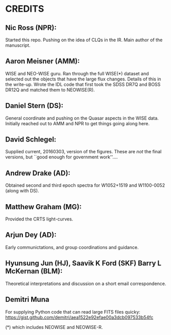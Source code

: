 # CREDITS

## Nic Ross (NPR): 
Started this repo. Pushing on the idea of CLQs in the IR.  Main author
of the manuscript.

## Aaron Meisner (AMM):
WISE and NEO-WISE guru. Ran through the full WISE(*) dataset and
selected out the objects that have the large flux changes. Details of
this in the write-up. Wrote the IDL code that first took the SDSS DR7Q
and BOSS DR12Q and matched them to NEOWISE(R).

## Daniel Stern (DS):
General coordinate and pushing on the Quasar aspects in the WISE
data. Initially reached out to AMM and NPR to get things going along
here.

## David Schlegel:
Supplied current, 20160303, version of the figures.  These are *not*
the final versions, but ``good enough for government work''....

## Andrew Drake (AD): 
Obtained second and third epoch spectra for W1052+1519 and W1100-0052
(along with DS).

## Matthew Graham (MG):
Provided the CRTS light-curves.

## Arjun Dey (AD):
Early communictations, and group coordinations and guidance.

## Hyunsung Jun (HJ), Saavik K Ford (SKF) Barry L McKernan (BLM):
Theoretical interpretations and discussion on a short email
correspondence.

## Demitri Muna‏
For supplying Python code that can read large FITS files quicky:
https://gist.github.com/demitri/aea1522e92efae00a3dcb097533b54fc





(*) which includes NEOWISE and NEOWISE-R.
